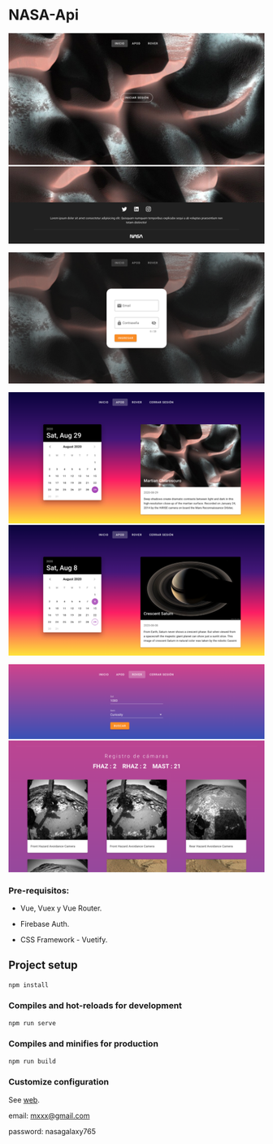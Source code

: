 # NASA-Api

![Inicio](inicio.png)
![Inicio](inicio-footer.png)

![Login](login.png)

![Apod](apod-2.png)
![Apod](apod.png)

![Rover](rover.png)
![Rover](rover-2.png)

### Pre-requisitos:

- Vue, Vuex y Vue Router.

* Firebase Auth.

* CSS Framework - Vuetify.

## Project setup

```
npm install
```

### Compiles and hot-reloads for development

```
npm run serve
```

### Compiles and minifies for production

```
npm run build
```

### Customize configuration

See [web](https://api-nasa-10788.web.app/).

email: mxxx@gmail.com

password: nasagalaxy765
